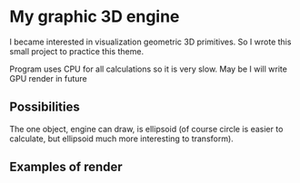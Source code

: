 # My graphic 3D engine

I became interested in visualization geometric 3D primitives. So I wrote this small project to practice this theme. 

Program uses CPU for all calculations so it is very slow. May be I will write GPU render in future

## Possibilities

The one object, engine can draw, is ellipsoid (of course circle is easier to calculate, but ellipsoid much more interesting to transform).

## Examples of render

